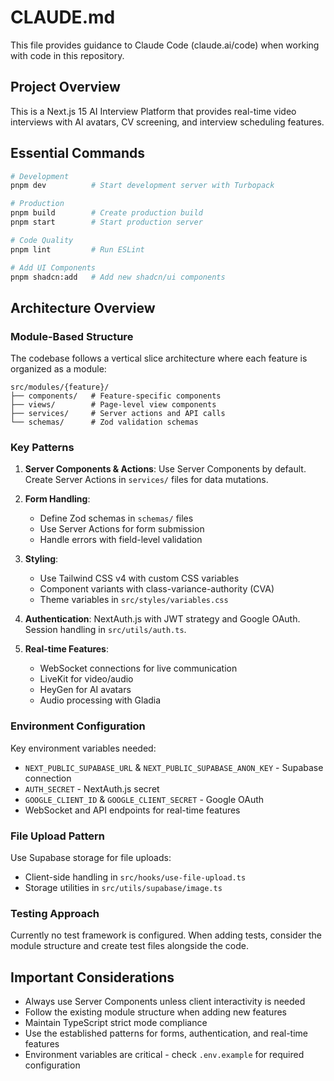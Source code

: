 # CLAUDE.md

This file provides guidance to Claude Code (claude.ai/code) when working with code in this repository.

## Project Overview

This is a Next.js 15 AI Interview Platform that provides real-time video interviews with AI avatars, CV screening, and interview scheduling features.

## Essential Commands

```bash
# Development
pnpm dev          # Start development server with Turbopack

# Production
pnpm build        # Create production build
pnpm start        # Start production server

# Code Quality
pnpm lint         # Run ESLint

# Add UI Components
pnpm shadcn:add   # Add new shadcn/ui components
```

## Architecture Overview

### Module-Based Structure
The codebase follows a vertical slice architecture where each feature is organized as a module:

```
src/modules/{feature}/
├── components/   # Feature-specific components
├── views/        # Page-level view components  
├── services/     # Server actions and API calls
└── schemas/      # Zod validation schemas
```

### Key Patterns

1. **Server Components & Actions**: Use Server Components by default. Create Server Actions in `services/` files for data mutations.

2. **Form Handling**: 
   - Define Zod schemas in `schemas/` files
   - Use Server Actions for form submission
   - Handle errors with field-level validation

3. **Styling**: 
   - Use Tailwind CSS v4 with custom CSS variables
   - Component variants with class-variance-authority (CVA)
   - Theme variables in `src/styles/variables.css`

4. **Authentication**: NextAuth.js with JWT strategy and Google OAuth. Session handling in `src/utils/auth.ts`.

5. **Real-time Features**: 
   - WebSocket connections for live communication
   - LiveKit for video/audio
   - HeyGen for AI avatars
   - Audio processing with Gladia

### Environment Configuration

Key environment variables needed:
- `NEXT_PUBLIC_SUPABASE_URL` & `NEXT_PUBLIC_SUPABASE_ANON_KEY` - Supabase connection
- `AUTH_SECRET` - NextAuth.js secret
- `GOOGLE_CLIENT_ID` & `GOOGLE_CLIENT_SECRET` - Google OAuth
- WebSocket and API endpoints for real-time features

### File Upload Pattern

Use Supabase storage for file uploads:
- Client-side handling in `src/hooks/use-file-upload.ts`
- Storage utilities in `src/utils/supabase/image.ts`

### Testing Approach

Currently no test framework is configured. When adding tests, consider the module structure and create test files alongside the code.

## Important Considerations

- Always use Server Components unless client interactivity is needed
- Follow the existing module structure when adding new features
- Maintain TypeScript strict mode compliance
- Use the established patterns for forms, authentication, and real-time features
- Environment variables are critical - check `.env.example` for required configuration